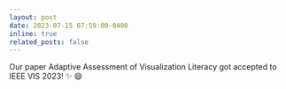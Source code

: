 ```yaml
---
layout: post
date: 2023-07-15 07:59:00-0400
inline: true
related_posts: false
---
```


Our paper Adaptive Assessment of Visualization Literacy got accepted to IEEE VIS 2023! :sparkles: :smile:
